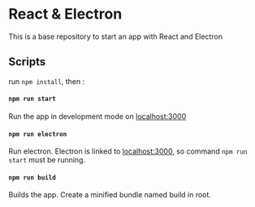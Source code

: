 # React & Electron

This is a base repository to start an app with React and Electron

## Scripts

run `npm install`, then :

#### `npm run start`

Run the app in development mode on [localhost:3000](http://localhost:3000/)

#### `npm run electron`

Run electron. Electron is linked to [localhost:3000](http://localhost:3000/), so command `npm run start` must be running.


#### `npm run build`

Builds the app.
Create a minified bundle named build in root.
